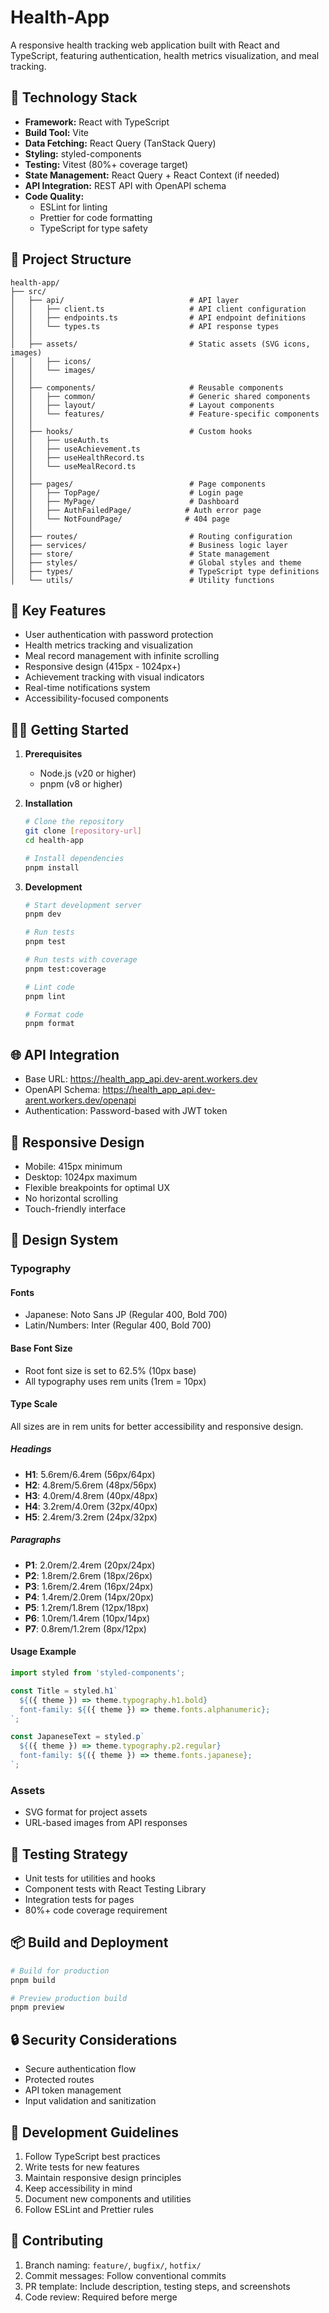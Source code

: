 # Health-App

A responsive health tracking web application built with React and TypeScript, featuring authentication, health metrics visualization, and meal tracking.

## 🚀 Technology Stack

- **Framework:** React with TypeScript
- **Build Tool:** Vite
- **Data Fetching:** React Query (TanStack Query)
- **Styling:** styled-components
- **Testing:** Vitest (80%+ coverage target)
- **State Management:** React Query + React Context (if needed)
- **API Integration:** REST API with OpenAPI schema
- **Code Quality:**
  - ESLint for linting
  - Prettier for code formatting
  - TypeScript for type safety

## 📁 Project Structure

```
health-app/
├── src/
│   ├── api/                            # API layer
│   │   ├── client.ts                   # API client configuration
│   │   ├── endpoints.ts                # API endpoint definitions
│   │   └── types.ts                    # API response types
│   │
│   ├── assets/                         # Static assets (SVG icons, images)
│   │   ├── icons/
│   │   └── images/
│   │
│   ├── components/                     # Reusable components
│   │   ├── common/                     # Generic shared components
│   │   ├── layout/                     # Layout components
│   │   └── features/                   # Feature-specific components
│   │
│   ├── hooks/                          # Custom hooks
│   │   ├── useAuth.ts
│   │   ├── useAchievement.ts
│   │   ├── useHealthRecord.ts
│   │   └── useMealRecord.ts
│   │
│   ├── pages/                          # Page components
│   │   ├── TopPage/                    # Login page
│   │   ├── MyPage/                     # Dashboard
│   │   ├── AuthFailedPage/            # Auth error page
│   │   └── NotFoundPage/              # 404 page
│   │
│   ├── routes/                         # Routing configuration
│   ├── services/                       # Business logic layer
│   ├── store/                          # State management
│   ├── styles/                         # Global styles and theme
│   ├── types/                          # TypeScript type definitions
│   └── utils/                          # Utility functions
```

## 🔑 Key Features

- User authentication with password protection
- Health metrics tracking and visualization
- Meal record management with infinite scrolling
- Responsive design (415px - 1024px+)
- Achievement tracking with visual indicators
- Real-time notifications system
- Accessibility-focused components

## 🏃‍♂️ Getting Started

1. **Prerequisites**
   - Node.js (v20 or higher)
   - pnpm (v8 or higher)

2. **Installation**

   ```bash
   # Clone the repository
   git clone [repository-url]
   cd health-app

   # Install dependencies
   pnpm install
   ```

3. **Development**

   ```bash
   # Start development server
   pnpm dev

   # Run tests
   pnpm test

   # Run tests with coverage
   pnpm test:coverage

   # Lint code
   pnpm lint

   # Format code
   pnpm format
   ```

## 🌐 API Integration

- Base URL: https://health_app_api.dev-arent.workers.dev
- OpenAPI Schema: https://health_app_api.dev-arent.workers.dev/openapi
- Authentication: Password-based with JWT token

## 📱 Responsive Design

- Mobile: 415px minimum
- Desktop: 1024px maximum
- Flexible breakpoints for optimal UX
- No horizontal scrolling
- Touch-friendly interface

## 🎨 Design System

### Typography

#### Fonts

- Japanese: Noto Sans JP (Regular 400, Bold 700)
- Latin/Numbers: Inter (Regular 400, Bold 700)

#### Base Font Size

- Root font size is set to 62.5% (10px base)
- All typography uses rem units (1rem = 10px)

#### Type Scale

All sizes are in rem units for better accessibility and responsive design.

##### Headings

- **H1**: 5.6rem/6.4rem (56px/64px)
- **H2**: 4.8rem/5.6rem (48px/56px)
- **H3**: 4.0rem/4.8rem (40px/48px)
- **H4**: 3.2rem/4.0rem (32px/40px)
- **H5**: 2.4rem/3.2rem (24px/32px)

##### Paragraphs

- **P1**: 2.0rem/2.4rem (20px/24px)
- **P2**: 1.8rem/2.6rem (18px/26px)
- **P3**: 1.6rem/2.4rem (16px/24px)
- **P4**: 1.4rem/2.0rem (14px/20px)
- **P5**: 1.2rem/1.8rem (12px/18px)
- **P6**: 1.0rem/1.4rem (10px/14px)
- **P7**: 0.8rem/1.2rem (8px/12px)

#### Usage Example

```typescript
import styled from 'styled-components';

const Title = styled.h1`
  ${({ theme }) => theme.typography.h1.bold}
  font-family: ${({ theme }) => theme.fonts.alphanumeric};
`;

const JapaneseText = styled.p`
  ${({ theme }) => theme.typography.p2.regular}
  font-family: ${({ theme }) => theme.fonts.japanese};
`;
```

### Assets

- SVG format for project assets
- URL-based images from API responses

## 🧪 Testing Strategy

- Unit tests for utilities and hooks
- Component tests with React Testing Library
- Integration tests for pages
- 80%+ code coverage requirement

## 📦 Build and Deployment

```bash
# Build for production
pnpm build

# Preview production build
pnpm preview
```

## 🔒 Security Considerations

- Secure authentication flow
- Protected routes
- API token management
- Input validation and sanitization

## 📝 Development Guidelines

1. Follow TypeScript best practices
2. Write tests for new features
3. Maintain responsive design principles
4. Keep accessibility in mind
5. Document new components and utilities
6. Follow ESLint and Prettier rules

## 🤝 Contributing

1. Branch naming: `feature/`, `bugfix/`, `hotfix/`
2. Commit messages: Follow conventional commits
3. PR template: Include description, testing steps, and screenshots
4. Code review: Required before merge
